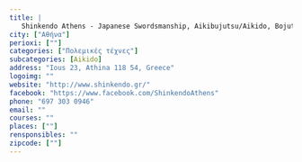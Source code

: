 ```yaml
---
title: |
   Shinkendo Athens - Japanese Swordsmanship, Aikibujutsu/Aikido, Bojutsu
city: ["Αθήνα"]
perioxi: [""]
categories: ["Πολεμικές τέχνες"]
subcategories: [Aikido]
address: "Ious 23, Athina 118 54, Greece"
logoimg: ""
website: "http://www.shinkendo.gr/"
facebook: "https://www.facebook.com/ShinkendoAthens"
phone: "697 303 0946"
email: ""
courses: ""
places: [""]
rensponsibles: ""
zipcode: [""]
---
```




